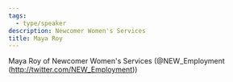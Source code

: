 ```yaml
---
tags:
  - type/speaker
description: Newcomer Women's Services
title: Maya Roy
---
```

Maya Roy of Newcomer Women's Services (@NEW_Employment (http://twitter.com/NEW_Employment))
